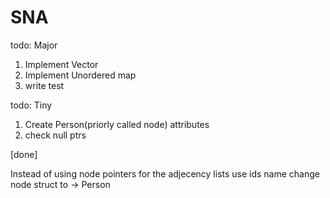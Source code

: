 # SNA
 
todo: Major
1) Implement Vector
2) Implement Unordered map
3) write test

todo: Tiny
1) Create Person(priorly called node) attributes
2) check null ptrs


[done] 

Instead of using node pointers for the adjecency lists use ids
name change node struct to -> Person 
